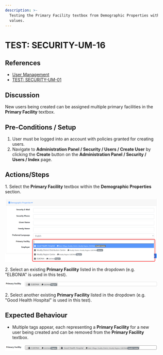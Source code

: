 ```yaml
---
description: >-
  Testing the Primary Facility textbox from Demographic Properties with multiple
  values.
---
```


# TEST: SECURITY-UM-16

## References

* [User Management](broken-reference)
* [TEST: SECURITY-UM-01](test-security-um-01.md)

## Discussion

New users being created can be assigned multiple primary facilities in the **Primary Facility** textbox.

## Pre-Conditions / Setup

1. User must be logged into an account with policies granted for creating users.
2. Navigate to **Administration Panel / Security / Users / Create User** by clicking the **Create** button on the **Administration Panel / Security / Users / Index** page.

## Actions/Steps

1\. Select the **Primary Facility** textbox within the **Demographic Properties** section.

![](<../../../../../../.gitbook/assets/image (243).png>)

2\. Select an existing **Primary Facility** listed in the dropdown (e.g. "ELBONIA" is used in this test).

![](<../../../../../../.gitbook/assets/image (255).png>)

2\. Select another existing **Primary Facility** listed in the dropdown (e.g. "Good Health Hospital" is used in this test).

## Expected Behaviour

* Multiple tags appear, each representing a **Primary Facility** for a new user being created and can be removed from the **Primary Facility** textbox.

![](<../../../../../../.gitbook/assets/image (273).png>)
